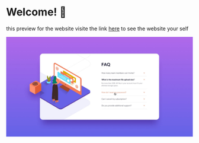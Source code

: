 # Welcome! 👋

this preview for the website
visite the link [here](https://khali70.github.io/faq-accordion-card/index.html)
to see the website your self

![Design preview for the FAQ Accordion Card coding challenge](./images/active-states.jpg)
